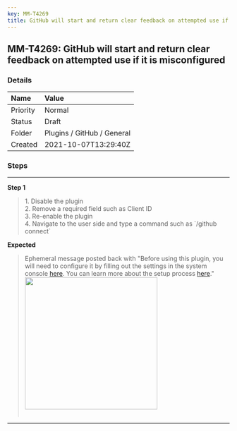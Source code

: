 ```yaml
---
key: MM-T4269
title: GitHub will start and return clear feedback on attempted use if it is misconfigured
---
```


## MM-T4269: GitHub will start and return clear feedback on attempted use if it is misconfigured

### Details

| Name     | Value                      |
| :------- | :------------------------- |
| Priority | Normal                     |
| Status   | Draft                      |
| Folder   | Plugins / GitHub / General |
| Created  | 2021-10-07T13:29:40Z       |

### Steps

<hr/>

**Step 1**

> <article>1. Disable the plugin<br />2. Remove a required field such as Client ID<br />3. Re-enable the plugin<br />4. Navigate to the user side and type a command such as `/github connect`</article>

**Expected**

> <article>Ephemeral message posted back with "Before using this plugin, you will need to configure it by filling out the settings in the system console <a href="https://dkh-local.ngrok.io/admin_console/plugins/plugin_github" rel="noreferrer"><span>here</span></a>. You can learn more about the setup process <a href="https://github.com/mattermost/mattermost-plugin-github#step-3-configure-the-plugin-in-mattermost" rel="noreferrer" target="_blank">here</a>."<br /><img src="https://smartbear-tm4j-prod-us-west-2-attachment-rich-text.s3.us-west-2.amazonaws.com/embedded-f3277290f945470c4add5d21ef3dc7ca7b74388fc7152bfb6b99ae58c66a95a8-1633613571343-1633613571343.png" style="width:300px" class="fr-fic fr-fil fr-dib" /><br /><br /></article>

<hr/>
